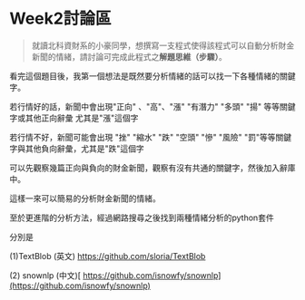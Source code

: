 # Week2討論區

> 就讀北科資財系的小豪同學，想撰寫一支程式使得該程式可以自動分析財金新聞的情緒，請討論可完成此程式之**解題思維（步驟）**。

看完這個題目後，我第一個想法是既然要分析情緒的話可以找一下各種情緒的關鍵字。

若行情好的話，新聞中會出現"正向" 、"高"、"漲" "有潛力" "多頭" "揚" 等等關鍵字或其他正向辭彙 尤其是"漲"這個字

若行情不好，新聞可能會出現 "挫" "縮水" "跌" "空頭" "慘" "風險" "罰"等等關鍵字與其他負向辭彙，尤其是"跌"這個字

可以先觀察幾篇正向與負向的財金新聞，觀察有沒有共通的關鍵字，然後加入辭庫中。

這樣一來可以簡易的分析財金新聞的情緒。

至於更進階的分析方法，經過網路搜尋之後找到兩種情緒分析的python套件

分別是

(1)TextBlob (英文) https://github.com/sloria/TextBlob

(2) snownlp  (中文)[ https://github.com/isnowfy/snownlp](https://github.com/isnowfy/snownlp)
